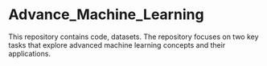 # Advance_Machine_Learning
This repository contains code, datasets. The repository focuses on two key tasks that explore advanced machine learning concepts and their applications.
